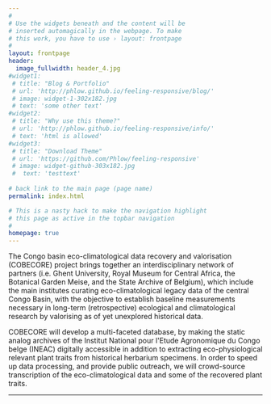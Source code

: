 ```yaml
---
#
# Use the widgets beneath and the content will be
# inserted automagically in the webpage. To make
# this work, you have to use › layout: frontpage
#
layout: frontpage
header:
  image_fullwidth: header_4.jpg
#widget1:
 # title: "Blog & Portfolio"
 # url: 'http://phlow.github.io/feeling-responsive/blog/'
 # image: widget-1-302x182.jpg
 # text: 'some other text'
#widget2:
 # title: "Why use this theme?"
 # url: 'http://phlow.github.io/feeling-responsive/info/'
 # text: 'html is allowed'
#widget3:
 # title: "Download Theme"
 # url: 'https://github.com/Phlow/feeling-responsive'
 # image: widget-github-303x182.jpg
 #  text: 'testtext'
  
# back link to the main page (page name)
permalink: index.html

# This is a nasty hack to make the navigation highlight
# this page as active in the topbar navigation
#
homepage: true
---
```


The Congo basin eco-climatological data recovery and valorisation (COBECORE) project brings together an interdisciplinary network of partners (i.e. Ghent University, Royal Museum for Central Africa, the Botanical Garden Meise, and the State Archive of Belgium), which include the main institutes curating eco-climatological legacy data of the central Congo Basin, with the objective to establish baseline measurements necessary in long-term (retrospective) ecological and climatological research by valorising as of yet unexplored historical data.

COBECORE will develop a multi-faceted database, by making the static analog archives of the Institut National pour l'Etude Agronomique du Congo belge (INEAC) digitally accessible in addition to extracting eco-physiological relevant plant traits from historical herbarium specimens. In order to speed up data processing, and provide public outreach, we will crowd-source transcription of the eco-climatological data and some of the recovered plant traits.

---
